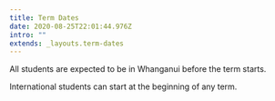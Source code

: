 ```yaml
---
title: Term Dates
date: 2020-08-25T22:01:44.976Z
intro: ""
extends: _layouts.term-dates
---
```


All students are expected to be in Whanganui before the term starts.

International students can start at the beginning of any term.